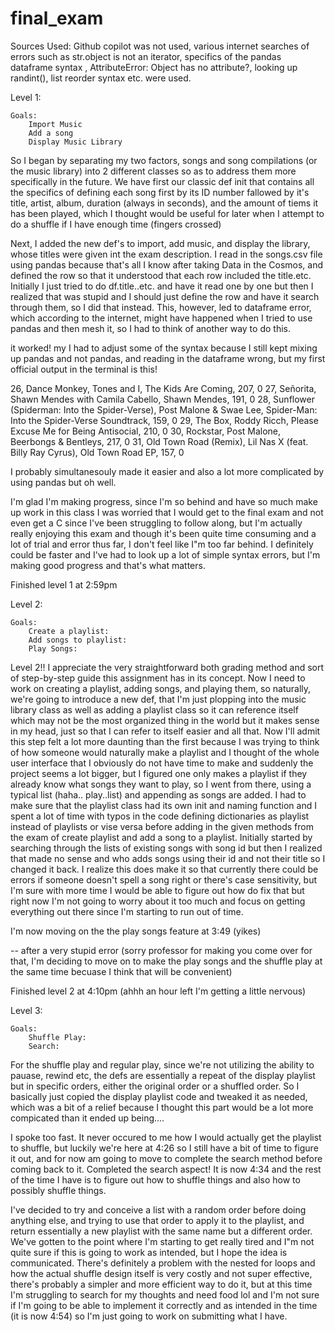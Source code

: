 # final_exam

Sources Used: Github copilot was not used, various internet searches of errors such as str.object is not an iterator, specifics of the pandas dataframe syntax ,  AttributeError: Object has no attribute?, looking up randint(), list reorder syntax etc. were used.

Level 1:

    Goals:
        Import Music
        Add a song
        Display Music Library

So I began by separating my two factors, songs and song compilations (or the music library) into 2 different classes so as to address them more specifically in the future. We have first our classic def init that contains all the specifics of defining each song first by its ID number fallowed by it's title, artist, album, duration (always in seconds), and the amount of tiems it has been played, which I thought would be useful for later when I attempt to do a shuffle if I have enough time (fingers crossed)

Next, I added the new def's to import, add music, and display the library, whose titles were given int the exam description. I read in the songs.csv file using pandas because that's all I know after taking Data in the Cosmos, and defined the row so that it understood that each row included the title.etc. Initially I just tried to do df.title..etc. and have it read one by one but then I realized that was stupid and I should just define the row and have it search through them, so I did that instead. This, however, led to dataframe error, which according to the internet, might have happened when I tried to use pandas and then mesh it, so I had to think of another way to do this.

it worked! my I had to adjust some of the syntax because I still kept mixing up pandas and not pandas, and reading in the dataframe wrong, but my first official output in the terminal is this! 

26, Dance Monkey, Tones and I, The Kids Are Coming, 207, 0
27, Señorita, Shawn Mendes with Camila Cabello, Shawn Mendes, 191, 0
28, Sunflower (Spiderman: Into the Spider-Verse), Post Malone & Swae Lee, Spider-Man: Into the Spider-Verse Soundtrack, 159, 0
29, The Box, Roddy Ricch, Please Excuse Me for Being Antisocial, 210, 0
30, Rockstar, Post Malone, Beerbongs & Bentleys, 217, 0
31, Old Town Road (Remix), Lil Nas X (feat. Billy Ray Cyrus), Old Town Road EP, 157, 0

I probably simultanesouly made it easier and also a lot more complicated by using pandas but oh well.

I'm glad I'm making progress, since I'm so behind and have so much make up work in this class I was worried that I would get to the final exam and not even get a C since I've been struggling to follow along, but I'm actually really enjoying this exam and though it's been quite time consuming and a lot of trial and error thus far, I don't feel like I"m too far behind. I definitely could be faster and I've had to look up a lot of simple syntax errors, but I'm making good progress and that's what matters.

Finished level 1 at 2:59pm


Level 2:

    Goals:
        Create a playlist:
        Add songs to playlist:
        Play Songs:

Level 2!! I appreciate the very straightforward both grading method and sort of step-by-step guide this assignment has in its concept. Now I need to work on creating a playlist, adding songs, and playing them, so naturally, we're going to introduce a new def, that I'm just plopping into the music library class as well as adding a playlist class so it can reference itself which may not be the most organized thing in the world but it makes sense in my head, just so that I can refer to itself easier and all that. Now I'll admit this step felt a lot more daunting than the first because I was trying to think of how someone would naturally make a playlist and I thought of the whole user interface that I obviously do not have time to make and suddenly the project seems a lot bigger, but I figured one only makes a playlist if they already know what songs they want to play, so I went from there, using a typical list (haha.. play..list) and appending as songs are added. I had to make sure that the playlist class had its own init and naming function and I spent a lot of time with typos in the code defining dictionaries as playlist instead of playlists or vise versa before adding in the given methods from the exam of create playlist and add a song to a playlist. Initially started by searching through the lists of existing songs with song id but then I realized that made no sense and who adds songs using their id and not their title so I changed it back. I realize this does make it so that currently there could be errors if someone doesn't spell a song right or there's case sensitivity, but I'm sure with more time I would be able to figure out how do fix that but right now I'm not going to worry about it too much and focus on getting everything out there since I'm starting to run out of time. 

I'm now moving on the the play songs feature at 3:49 (yikes)

-- after a very stupid error (sorry professor for making you come over for that, I'm deciding to move on to make the play songs and the shuffle play at the same time becuase I think that will be convenient)

Finished level 2 at 4:10pm (ahhh an hour left I'm getting a little nervous)

Level 3:

    Goals:
        Shuffle Play:
        Search:

For the shuffle play and regular play, since we're not utilizing the ability to pauase, rewind etc, the defs are essentially a repeat of the display playlist but in specific orders, either the original order or a shuffled order. So I basically just copied the display playlist code and tweaked it as needed, which was a bit of a relief because I thought this part would be a lot more compicated than it ended up being.... 

I spoke too fast. It never occured to me how I would actually get the playlist to shuffle, but luckily we're here at 4:26 so I still have a bit of time to figure it out, and for now am going to move to complete the search method before coming back to it. Completed the search aspect! It is now 4:34 and the rest of the time I have is to figure out how to shuffle things and also how to possibly shuffle things.

I've decided to try and conceive a list with a random order before doing anything else, and trying to use that order to apply it to the playlist, and return essentially a new playlist with the same name but a different order. We've gotten to the point where I'm starting to get really tired and I"m not quite sure if this is going to work as intended, but I hope the idea is communicated. There's definitely a problem with the nested for loops and how the actual shuffle design itself is very costly and not super effective, there's probably a simpler and more efficient way to do it, but at this time I'm struggling to search for my thoughts and need food lol and I'm not sure if I'm going to be able to implement it correctly and as intended in the time (it is now 4:54) so I'm just going to work on submitting what I have.